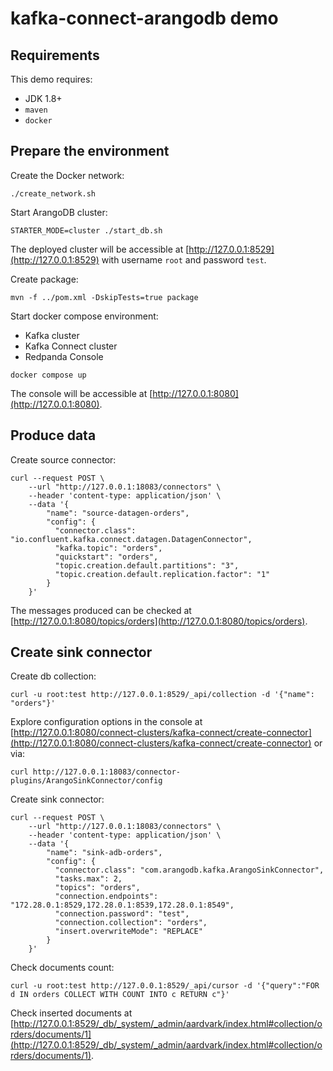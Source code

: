 # kafka-connect-arangodb demo

## Requirements

This demo requires:

- JDK 1.8+
- `maven`
- `docker`

## Prepare the environment

Create the Docker network:

```shell
./create_network.sh 
```

Start ArangoDB cluster:

```shell
STARTER_MODE=cluster ./start_db.sh
```

The deployed cluster will be accessible at [http://127.0.0.1:8529](http://127.0.0.1:8529) with username `root` and
password `test`.

Create package:

```shell
mvn -f ../pom.xml -DskipTests=true package
```

Start docker compose environment:
- Kafka cluster
- Kafka Connect cluster
- Redpanda Console

```shell
docker compose up
```

The console will be accessible at [http://127.0.0.1:8080](http://127.0.0.1:8080).


## Produce data

Create source connector:

```shell
curl --request POST \
    --url "http://127.0.0.1:18083/connectors" \
    --header 'content-type: application/json' \
    --data '{
        "name": "source-datagen-orders",
        "config": {
          "connector.class": "io.confluent.kafka.connect.datagen.DatagenConnector",
          "kafka.topic": "orders",
          "quickstart": "orders",
          "topic.creation.default.partitions": "3",
          "topic.creation.default.replication.factor": "1"
        }
    }'
```

The messages produced can be checked at [http://127.0.0.1:8080/topics/orders](http://127.0.0.1:8080/topics/orders).


## Create sink connector

Create db collection:

```shell
curl -u root:test http://127.0.0.1:8529/_api/collection -d '{"name": "orders"}'
```

Explore configuration options in the console at [http://127.0.0.1:8080/connect-clusters/kafka-connect/create-connector](http://127.0.0.1:8080/connect-clusters/kafka-connect/create-connector)
or via:

```shell
curl http://127.0.0.1:18083/connector-plugins/ArangoSinkConnector/config
```

Create sink connector:

```shell
curl --request POST \
    --url "http://127.0.0.1:18083/connectors" \
    --header 'content-type: application/json' \
    --data '{
        "name": "sink-adb-orders",
        "config": {
          "connector.class": "com.arangodb.kafka.ArangoSinkConnector",
          "tasks.max": 2,
          "topics": "orders",
          "connection.endpoints": "172.28.0.1:8529,172.28.0.1:8539,172.28.0.1:8549",
          "connection.password": "test",
          "connection.collection": "orders",
          "insert.overwriteMode": "REPLACE"
        }
    }'
```

Check documents count:

```shell
curl -u root:test http://127.0.0.1:8529/_api/cursor -d '{"query":"FOR d IN orders COLLECT WITH COUNT INTO c RETURN c"}'
```

Check inserted documents at [http://127.0.0.1:8529/_db/_system/_admin/aardvark/index.html#collection/orders/documents/1](http://127.0.0.1:8529/_db/_system/_admin/aardvark/index.html#collection/orders/documents/1).
